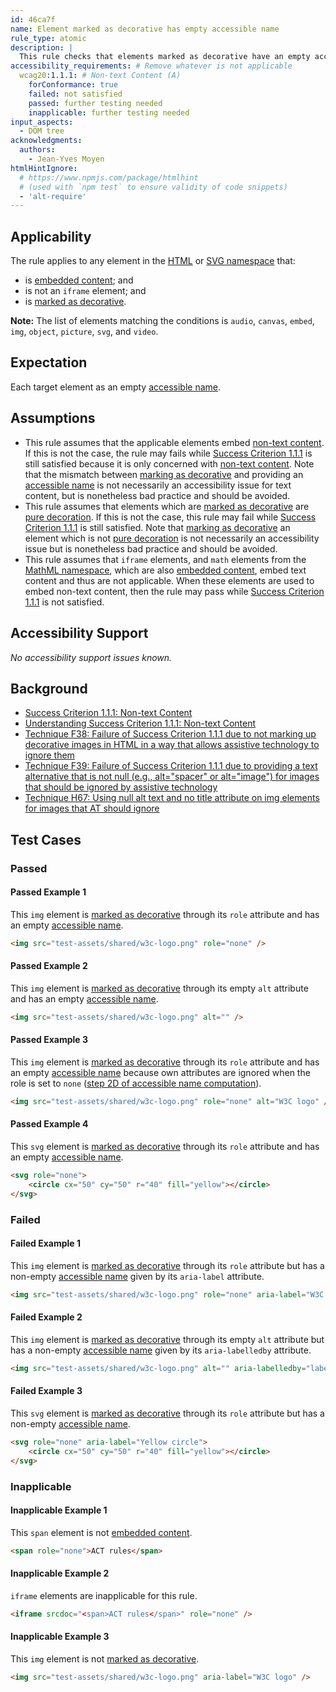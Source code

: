 ```yaml
---
id: 46ca7f
name: Element marked as decorative has empty accessible name
rule_type: atomic
description: |
  This rule checks that elements marked as decorative have an empty accessible name
accessibility_requirements: # Remove whatever is not applicable
  wcag20:1.1.1: # Non-text Content (A)
    forConformance: true
    failed: not satisfied
    passed: further testing needed
    inapplicable: further testing needed
input_aspects:
  - DOM tree
acknowledgments:
  authors:
    - Jean-Yves Moyen
htmlHintIgnore:
  # https://www.npmjs.com/package/htmlhint
  # (used with `npm test` to ensure validity of code snippets)
  - 'alt-require'
---
```


## Applicability

The rule applies to any element in the [HTML][html namespace] or [SVG namespace][] that:

- is [embedded content][]; and
- is not an `iframe` element; and
- is [marked as decorative][].

**Note:** The list of elements matching the conditions is `audio`, `canvas`, `embed`, `img`, `object`, `picture`, `svg`, and `video`.

## Expectation

Each target element as an empty [accessible name][].

## Assumptions

- This rule assumes that the applicable elements embed [non-text content][]. If this is not the case, the rule may fails while [Success Criterion 1.1.1][sc111] is still satisfied because it is only concerned with [non-text content][]. Note that the mismatch between [marking as decorative][marked as decorative] and providing an [accessible name][] is not necessarily an accessibility issue for text content, but is nonetheless bad practice and should be avoided.
- This rule assumes that elements which are [marked as decorative][] are [pure decoration][]. If this is not the case, this rule may fail while [Success Criterion 1.1.1][sc111] is still satisfied. Note that [marking as decorative][marked as decorative] an element which is not [pure decoration][] is not necessarily an accessibility issue but is nonetheless bad practice and should be avoided.
- This rule assumes that `iframe` elements, and `math` elements from the [MathML namespace][], which are also [embedded content][], embed text content and thus are not applicable. When these elements are used to embed non-text content, then the rule may pass while [Success Criterion 1.1.1][sc111] is not satisfied.

## Accessibility Support

_No accessibility support issues known._

## Background

- [Success Criterion 1.1.1: Non-text Content][sc111]
- [Understanding Success Criterion 1.1.1: Non-text Content][usc111]
- [Technique F38: Failure of Success Criterion 1.1.1 due to not marking up decorative images in HTML in a way that allows assistive technology to ignore them][f38]
- [Technique F39: Failure of Success Criterion 1.1.1 due to providing a text alternative that is not null (e.g., alt="spacer" or alt="image") for images that should be ignored by assistive technology][f39]
- [Technique H67: Using null alt text and no title attribute on img elements for images that AT should ignore][h67]

## Test Cases

### Passed

#### Passed Example 1

This `img` element is [marked as decorative][] through its `role` attribute and has an empty [accessible name][].

```html
<img src="test-assets/shared/w3c-logo.png" role="none" />
```

#### Passed Example 2

This `img` element is [marked as decorative][] through its empty `alt` attribute and has an empty [accessible name][].

```html
<img src="test-assets/shared/w3c-logo.png" alt="" />
```

#### Passed Example 3

This `img` element is [marked as decorative][] through its `role` attribute and has an empty [accessible name][] because own attributes are ignored when the role is set to `none` ([step 2D of accessible name computation][]).

```html
<img src="test-assets/shared/w3c-logo.png" role="none" alt="W3C logo" />
```

#### Passed Example 4

This `svg` element is [marked as decorative][] through its `role` attribute and has an empty [accessible name][].

```html
<svg role="none">
	<circle cx="50" cy="50" r="40" fill="yellow"></circle>
</svg>
```

### Failed

#### Failed Example 1

This `img` element is [marked as decorative][] through its `role` attribute but has a non-empty [accessible name][] given by its `aria-label` attribute.

```html
<img src="test-assets/shared/w3c-logo.png" role="none" aria-label="W3C logo" />
```

#### Failed Example 2

This `img` element is [marked as decorative][] through its empty `alt` attribute but has a non-empty [accessible name][] given by its `aria-labelledby` attribute.

```html
<img src="test-assets/shared/w3c-logo.png" alt="" aria-labelledby="label" /> <span hidden id="label">W3C logo</span>
```

#### Failed Example 3

This `svg` element is [marked as decorative][] through its `role` attribute but has a non-empty [accessible name][].

```html
<svg role="none" aria-label="Yellow circle">
	<circle cx="50" cy="50" r="40" fill="yellow"></circle>
</svg>
```

### Inapplicable

#### Inapplicable Example 1

This `span` element is not [embedded content][].

```html
<span role="none">ACT rules</span>
```

#### Inapplicable Example 2

`iframe` elements are inapplicable for this rule.

```html
<iframe srcdoc="<span>ACT rules</span>" role="none" />
```

#### Inapplicable Example 3

This `img` element is not [marked as decorative][].

```html
<img src="test-assets/shared/w3c-logo.png" aria-label="W3C logo" />
```

[accessible name]: #accessible-name 'Definition of Accessible name'
[embedded content]: https://html.spec.whatwg.org/multipage/dom.html#embedded-content-category 'Definition of embedded content'
[f38]: https://www.w3.org/WAI/WCAG21/Techniques/failures/F38 'Technique F38: Failure of Success Criterion 1.1.1 due to not marking up decorative images in HTML in a way that allows assistive technology to ignore them'
[f39]: https://www.w3.org/WAI/WCAG21/Techniques/failures/F39 'Technique F39: Failure of Success Criterion 1.1.1 due to providing a text alternative that is not null (e.g., alt="spacer" or alt="image") for images that should be ignored by assistive technology'
[h67]: https://www.w3.org/WAI/WCAG21/Techniques/html/H67 'Technique H67: Using null alt text and no title attribute on img elements for images that AT should ignore'
[html namespace]: https://infra.spec.whatwg.org/#html-namespace
[marked as decorative]: #marked-as-decorative 'Definition of Marked as decorative'
[mathml namespace]: https://infra.spec.whatwg.org/#mathml-namespace
[non-text content]: https://www.w3.org/TR/WCAG21/#dfn-non-text-content 'WCAG definition of Non-text content'
[pure decoration]: https://www.w3.org/TR/WCAG21/#dfn-pure-decoration 'WCAG definition of Pure decoration'
[sc111]: https://www.w3.org/TR/WCAG21/#non-text-content 'Success Criterion 1.1.1: Non-text Content'
[step 2d of accessible name computation]: https://www.w3.org/TR/accname-1.1/#step2D 'Step 2D of accessible name computation'
[svg namespace]: https://infra.spec.whatwg.org/#svg-namespace
[usc111]: https://www.w3.org/WAI/WCAG21/Understanding/non-text-content.html 'Understanding Success Criterion 1.1.1: Non-text Content'
